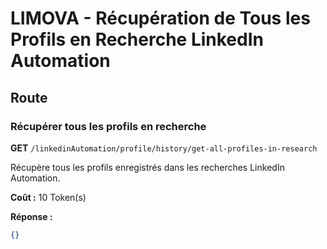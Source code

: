 # LIMOVA - Récupération de Tous les Profils en Recherche LinkedIn Automation

## Route

### Récupérer tous les profils en recherche
**GET** `/linkedinAutomation/profile/history/get-all-profiles-in-research`

Récupère tous les profils enregistrés dans les recherches LinkedIn Automation.

**Coût :** 10 Token(s)

**Réponse :**
```json
{}
``` 